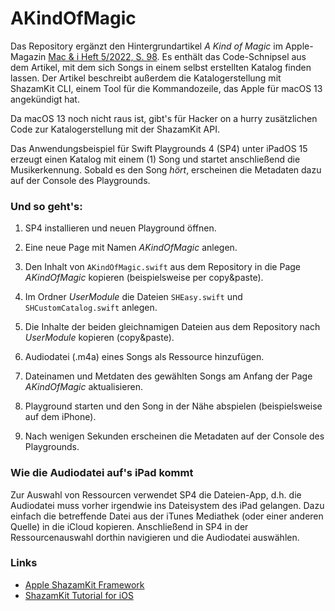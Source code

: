 # AKindOfMagic

Das Repository ergänzt den Hintergrundartikel _A Kind of Magic_ im Apple-Magazin [Mac & i Heft 5/2022, S. 98](https://www.heise.de/select/mac-and-i/2022/5/2209113283329077435). Es enthält das Code-Schnipsel aus dem Artikel, mit dem sich Songs in einem selbst erstellten Katalog finden lassen. Der Artikel beschreibt außerdem die Katalogerstellung mit ShazamKit CLI, einem Tool für die Kommandozeile, das Apple für macOS 13 angekündigt hat.

Da macOS 13 noch nicht raus ist, gibt's für Hacker on a hurry zusätzlichen Code zur Katalogerstellung mit der ShazamKit API.

Das Anwendungsbeispiel für Swift Playgrounds 4 (SP4) unter iPadOS 15 erzeugt einen Katalog mit einem (1) Song und startet anschließend die Musikerkennung. Sobald es den Song _hört_, erscheinen die Metadaten dazu auf der Console des Playgrounds.

### Und so geht's:
1. SP4 installieren und neuen Playground öffnen.
2. Eine neue Page mit Namen _AKindOfMagic_ anlegen.
3. Den Inhalt von `AKindOfMagic.swift` aus dem Repository in die Page _AKindOfMagic_ kopieren (beispielsweise per copy&paste).
4. Im Ordner _UserModule_ die Dateien `SHEasy.swift` und `SHCustomCatalog.swift` anlegen.
6. Die Inhalte der beiden gleichnamigen Dateien aus dem Repository nach _UserModule_ kopieren (copy&paste).

7. Audiodatei (.m4a) eines Songs als Ressource hinzufügen.
8. Dateinamen und Metdaten des gewählten Songs am Anfang der Page _AKindOfMagic_ aktualisieren.

9. Playground starten und den Song in der Nähe abspielen (beispielsweise auf dem iPhone).

10. Nach wenigen Sekunden erscheinen die Metadaten auf der Console des Playgrounds.

### Wie die Audiodatei auf's iPad kommt

Zur Auswahl von Ressourcen verwendet SP4 die Dateien-App, d.h. die Audiodatei muss vorher irgendwie ins Dateisystem des iPad gelangen. Dazu einfach die betreffende Datei aus der iTunes Mediathek (oder einer anderen Quelle) in die iCloud kopieren. Anschließend in SP4 in der Ressourcenauswahl dorthin navigieren und die Audiodatei auswählen.

### Links
- [Apple ShazamKit Framework](https://developer.apple.com/documentation/shazamkit)
- [ShazamKit Tutorial for iOS](https://www.raywenderlich.com/26236685-shazamkit-tutorial-for-ios-getting-started)
